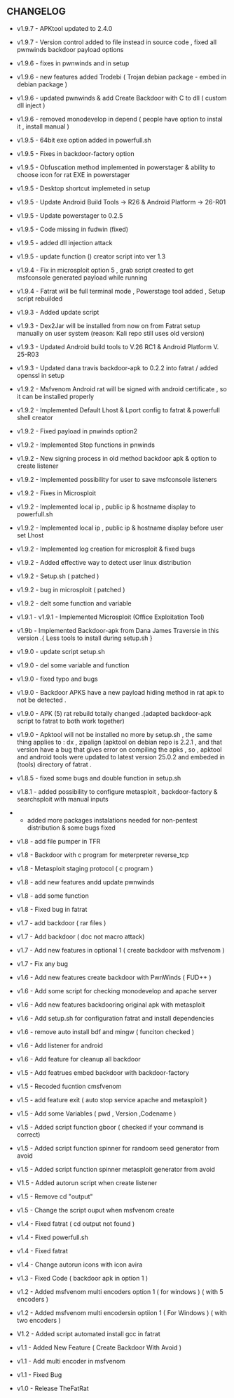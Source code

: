 ## CHANGELOG
* v1.9.7 - APKtool updated to 2.4.0
* v1.9.7 - Version control added to file instead in source code , fixed all pwnwinds backdoor payload options
* v1.9.6 - fixes in pwnwinds and in setup
* v1.9.6 - new features added Trodebi ( Trojan debian package - embed in debian package ) 
* v1.9.6 - updated pwnwinds & add Create Backdoor with C to dll ( custom dll inject )
* v1.9.6 - removed monodevelop in depend ( people have option to instal it , install manual )
* v1.9.5 - 64bit exe option added in powerfull.sh
* v1.9.5 - Fixes in backdoor-factory option
* v1.9.5 - Obfuscation method implemented in powerstager & ability to choose icon for rat EXE in powerstager
* v1.9.5 - Desktop shortcut implemeted in setup
* v1.9.5 - Update Android Build Tools -> R26 & Android Platform -> 26-R01
* v1.9.5 - Update powerstager to 0.2.5
* v1.9.5 - Code missing in fudwin (fixed)
* v1.9.5 - added dll injection attack 
* v1.9.5 - update function () creator script into ver 1.3
* v1.9.4 - Fix in microsploit option 5 , grab script created to get msfconsole generated payload while running
* v1.9.4 - Fatrat will be full terminal mode , Powerstage tool added , Setup script rebuilded
* v1.9.3 - Added update script
* v1.9.3 - Dex2Jar will be installed from now on from Fatrat setup manually on user system (reason: Kali repo still uses old version)
* v1.9.3 - Updated Android build tools to V.26 RC1 & Android Platform V. 25-R03
* v1.9.3 - Updated dana travis backdoor-apk to 0.2.2 into fatrat / added openssl in setup
* v1.9.2 - Msfvenom Android rat will be signed with android certificate , so it can be installed properly
* v1.9.2 - Implemented Default Lhost & Lport config to fatrat & powerfull shell creator
* v1.9.2 - Fixed payload in pnwinds option2
* v1.9.2 - Implemented Stop functions in pnwinds 
* v1.9.2 - New signing process in old method backdoor apk & option to create listener
* v1.9.2 - Implemented possibility for user to save msfconsole listeners
* v1.9.2 - Fixes in Microsploit
* v1.9.2 - Implemented local ip , public ip & hostname display to powerfull.sh
* v1.9.2 - Implemented local ip , public ip & hostname display before user set Lhost
* v1.9.2 - Implemented log creation for microsploit & fixed bugs
* v1.9.2 - Added effective way to detect user linux distribution
* v1.9.2 - Setup.sh ( patched )
* v1.9.2 - bug in microsploit ( patched )
* v1.9.2 - delt some function and variable 
* v1.9.1 - v1.9.1 - Implemented Microsploit (Office Exploitation Tool)
* v1.9b - Implemented Backdoor-apk from Dana James Traversie in this version .{  Less tools to install during setup.sh }
* v1.9.0 - update script setup.sh
* v1.9.0 - del some variable and function
* v1.9.0 - fixed typo and bugs
* v1.9.0 - Backdoor APKS have a new payload hiding method in rat apk to not be detected .
* v1.9.0 - APK (5) rat rebuild totally changed .(adapted backdoor-apk script to fatrat to both work together)
* v1.9.0 - Apktool will not be installed no more by setup.sh , the same thing applies to : dx , zipalign (apktool on debian repo is 2.2.1 , and that version have a bug that gives error on compiling the apks , so , apktool and android tools were updated to latest version 25.0.2 and embeded in (tools) directory of fatrat .

* v1.8.5 - fixed some bugs and double function in setup.sh
* v1.8.1 - added possibility to configure metasploit , backdoor-factory & searchsploit with manual inputs

*  - added more packages instalations needed for non-pentest distribution & some bugs fixed

* v1.8 - add file pumper in TFR
* v1.8 - Backdoor with c program for meterpreter reverse_tcp
* v1.8 - Metasploit staging protocol ( c program )
* v1.8 - add new features andd update pwnwinds 
* v1.8 - add some function
* v1.8 - Fixed bug in fatrat
* v1.7 - add backdoor ( rar files )
* v1.7 - Add backdoor ( doc not macro attack)
* v1.7 - Add new features in optional 1 ( create backdoor with msfvenom )
* v1.7 - Fix any bug 
* v1.6 - Add new features create backdoor with PwnWinds ( FUD++ )
* v1.6 - Add some script for checking monodevelop and apache server
* v1.6 - Add new features backdooring original apk with metasploit
* v1.6 - Add setup.sh for configuration fatrat and install dependencies
* v1.6 - remove auto install bdf and mingw ( funciton checked )
* v1.6 - Add listener for android 
* v1.6 - Add feature for cleanup all backdoor 
* v1.5 - Add featrues embed backdoor with backdoor-factory
* v1.5 - Recoded fucntion cmsfvenom
* v1.5 - add feature exit ( auto stop service apache and metasploit )
* v1.5 - Add some Variables ( pwd , Version ,Codename )
* v1.5 - Added script function gboor ( checked if your command is correct)
* v1.5 - Added script function spinner for randoom seed generator from avoid
* v1.5 - Added script function spinner metasploit generator from avoid
* V1.5 - Added autorun script when create listener
* v1.5 - Remove cd "output"
* v1.5 - Change the script ouput when msfvenom create
* v1.4 - Fixed fatrat ( cd output not found )
* v1.4 - Fixed powerfull.sh
* v1.4 - Fixed fatrat
* v1.4 - Change autorun icons with icon avira
* v1.3 - Fixed Code ( backdoor apk in option 1 )
* v1.2 - Added msfvenom multi encoders option 1 ( for windows ) ( with 5 encoders )
* v1.2 - Added msfvenom multi encodersin optiion 1 ( For Windows ) ( with two encoders )
* V1.2 - Added script automated install gcc in fatrat
* v1.1 - Added New Feature ( Create Backdoor With Avoid )
* v1.1 - Add multi encoder in msfvenom
* v1.1 - Fixed Bug
* v1.0 - Release TheFatRat
